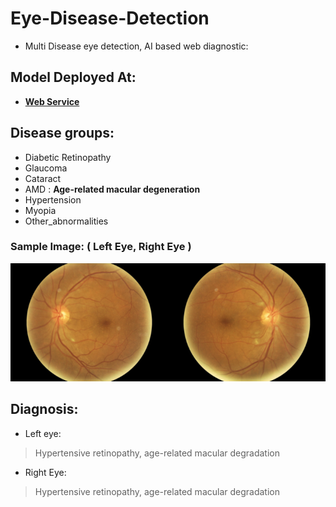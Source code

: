 # Eye-Disease-Detection

* Multi Disease eye detection, AI based web diagnostic:

## Model Deployed At:  

* [**Web Service**](https://sightnet-v1.onrender.com/)


## Disease groups:
* Diabetic Retinopathy
* Glaucoma	
* Cataract	
* AMD	 : **Age-related macular degeneration**
* Hypertension	
* Myopia
* Other_abnormalities

### Sample Image: ( Left Eye, Right Eye )
![kd](https://raw.githubusercontent.com/shadab4150/Eye-Disease-Detection/master/shadab.png)

## Diagnosis: 
* Left eye:
> Hypertensive retinopathy, age-related macular degradation

* Right Eye:
> Hypertensive retinopathy, age-related macular degradation



